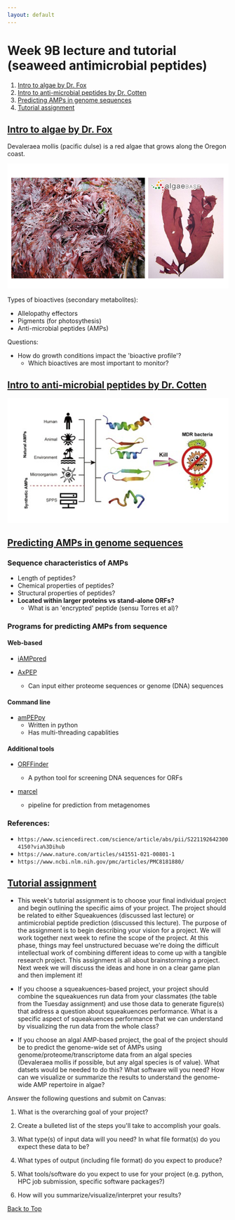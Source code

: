 ```yaml
---
layout: default
---
```


<a name="top"></a>


# Week 9B lecture and tutorial (seaweed antimicrobial peptides)
1. [Intro to algae by Dr. Fox](#algae)
2. [Intro to anti-microbial peptides by Dr. Cotten](#amp)
3. [Predicting AMPs in genome sequences](#pred)
4. [Tutorial assignment](#tut)
    

## <ins>**Intro to algae by Dr. Fox**</ins> <a name="algae"></a>

Devaleraea mollis (pacific dulse) is a red algae that grows along the Oregon coast.

![algae](/Images/Week09/algae.png)

Types of bioactives (secondary metabolites):
- Allelopathy effectors
- Pigments (for photosythesis)
- Anti-microbial peptides (AMPs)

Questions:
- How do growth conditions impact the 'bioactive profile'?
    - Which bioactives are most important to monitor?

## <ins>**Intro to anti-microbial peptides by Dr. Cotten**</ins> <a name="amp"></a>

![amps](/Images/Week09/amps.png)


## <ins>**Predicting AMPs in genome sequences**</ins> <a name="pred"></a>

### Sequence characteristics of AMPs
- Length of peptides?
- Chemical properties of peptides?
- Structural properties of peptides?
- **Located within larger proteins vs stand-alone ORFs?**
    - What is an 'encrypted' peptide (sensu Torres et al)?     

### Programs for predicting AMPs from sequence
#### Web-based
- [iAMPpred](http://cabgrid.res.in:8080/amppred/index.html)

- [AxPEP](https://app.cbbio.online/ampep/home)
    - Can input either proteome sequences or genome (DNA) sequences

#### Command line
- [amPEPpy](https://github.com/tlawrence3/amPEPpy)
    - Written in python
    - Has multi-threading capablities

#### Additional tools
- [ORFFinder](https://pypi.org/project/orffinder/)
    - A python tool for screening DNA sequences for ORFs

- [marcel](https://github.com/BigDataBiology/macrel)
    - pipeline for prediction from metagenomes

### References:
- `https://www.sciencedirect.com/science/article/abs/pii/S2211926423004150?via%3Dihub`
- `https://www.nature.com/articles/s41551-021-00801-1`
- `https://www.ncbi.nlm.nih.gov/pmc/articles/PMC8181880/`

## <ins>**Tutorial assignment**</ins> <a name="tut"></a>

- This week's tutorial assignment is to choose your final individual project and begin outlining the specific aims of your project. The project should be related to either Squeakuences (discussed last lecture) or antimicrobial peptide prediction (discussed this lecture). The purpose of the assignment is to begin describing your vision for a project. We will work together next week to refine the scope of the project. At this phase, things may feel unstructured becuase we're doing the difficult intellectual work of combining different ideas to come up with a tangible research project. This assignment is all about brainstorming a project. Next week we will discuss the ideas and hone in on a clear game plan and then implement it! 

- If you choose a squeakuences-based project, your project should combine the squeakuences run data from your classmates (the table from the Tuesday assignment) and use those data to generate figure(s) that address a question about squeakuences performance. What is a specific aspect of squeakuences performance that we can understand by visualizing the run data from the whole class?

- If you choose an algal AMP-based project, the goal of the project should be to predict the genome-wide set of AMPs using genome/proteome/transcriptome data from an algal species (Devaleraea mollis if possible, but any algal species is of value). What datsets would be needed to do this? What software will you need? How can we visualize or summarize the results to understand the genome-wide AMP repertoire in algae?

Answer the following questions and submit on Canvas:

1. What is the overarching goal of your project?

2. Create a bulleted list of the steps you'll take to accomplish your goals.

3. What type(s) of input data will you need? In what file format(s) do you expect these data to be?

4. What types of output (including file format) do you expect to produce?

5. What tools/software do you expect to use for your project (e.g. python, HPC job submission, specific software packages?)

6. How will you summarize/visualize/interpret your results? 


[Back to Top](#top)
